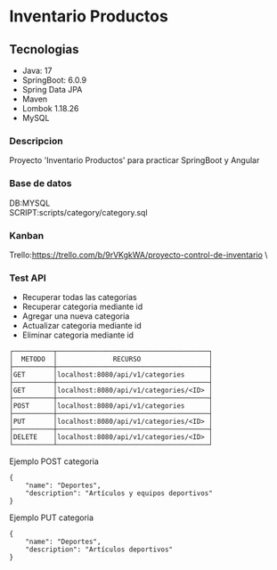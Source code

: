 # Inventario Productos

## Tecnologias
* Java: 17
* SpringBoot: 6.0.9 
* Spring Data JPA
* Maven
* Lombok 1.18.26
* MySQL

### Descripcion
Proyecto 'Inventario Productos' para practicar SpringBoot y Angular
### Base de datos
DB:MYSQL </br>
SCRIPT:scripts/category/category.sql
### Kanban 
Trello:https://trello.com/b/9rVKgkWA/proyecto-control-de-inventario \

### Test API

* Recuperar todas las categorias
* Recuperar categoria mediante id
* Agregar una nueva categoria
* Actualizar categoria mediante id
* Eliminar categoria mediante id

```
┌──────────┬──────────────────────────────────────┐
│  METODO  │              RECURSO                 │
├──────────┼──────────────────────────────────────┤
│GET       │localhost:8080/api/v1/categories      │
├──────────┼──────────────────────────────────────┤
│GET       │localhost:8080/api/v1/categories/<ID> │
├──────────┼──────────────────────────────────────┤
│POST      │localhost:8080/api/v1/categories      │ 
├──────────┼──────────────────────────────────────┤
│PUT       │localhost:8080/api/v1/categories/<ID> │ 
├──────────┼──────────────────────────────────────┤
│DELETE    │localhost:8080/api/v1/categories/<ID> │ 
└──────────┴──────────────────────────────────────┘
```
Ejemplo POST categoria

```
{
	"name": "Deportes",
	"description": "Artículos y equipos deportivos"
}
```

Ejemplo PUT categoria

```
{
	"name": "Deportes",
	"description": "Artículos deportivos"
}
```
